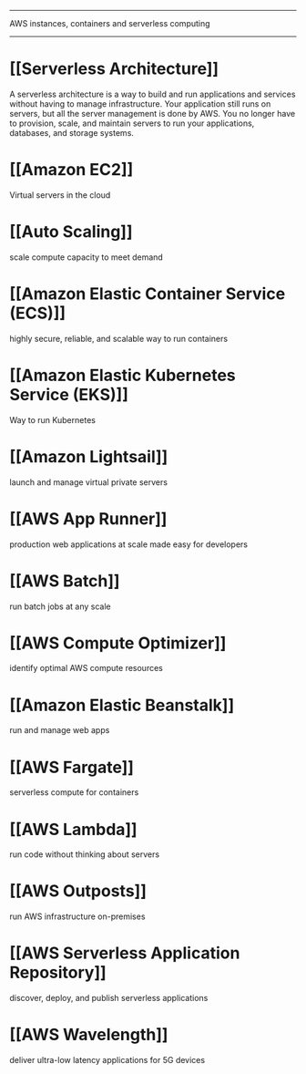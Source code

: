 
___
AWS instances, containers and serverless computing
___

# [[Serverless Architecture]]
A serverless architecture is a way to build and run applications and services without having to manage infrastructure. Your application still runs on servers, but all the server management is done by AWS. You no longer have to provision, scale, and maintain servers to run your applications, databases, and storage systems.

# [[Amazon EC2]]
Virtual servers in the cloud

# [[Auto Scaling]]
scale compute capacity to meet demand

# [[Amazon Elastic Container Service (ECS)]]
highly secure, reliable, and scalable way to run containers

# [[Amazon Elastic Kubernetes Service (EKS)]]
Way to run Kubernetes

# [[Amazon Lightsail]]
launch and manage virtual private servers

# [[AWS App Runner]]
production web applications at scale made easy for developers

# [[AWS Batch]]
run batch jobs at any scale

# [[AWS Compute Optimizer]]
identify optimal AWS compute resources

# [[Amazon Elastic Beanstalk]]
run and manage web apps

# [[AWS Fargate]]
serverless compute for containers

# [[AWS Lambda]]
run code without thinking about servers

# [[AWS Outposts]]
run AWS infrastructure on-premises

# [[AWS Serverless Application Repository]]
discover, deploy, and publish serverless applications

# [[AWS Wavelength]]
deliver ultra-low latency applications for 5G devices

